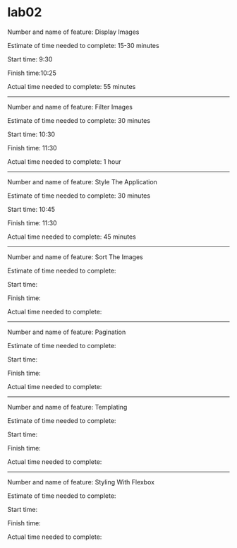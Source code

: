 # lab02

Number and name of feature: Display Images

Estimate of time needed to complete: 15-30 minutes

Start time: 9:30

Finish time:10:25

Actual time needed to complete: 55 minutes

---

Number and name of feature: Filter Images

Estimate of time needed to complete: 30 minutes

Start time: 10:30

Finish time: 11:30

Actual time needed to complete: 1 hour

---

Number and name of feature: Style The Application

Estimate of time needed to complete: 30 minutes

Start time: 10:45

Finish time: 11:30

Actual time needed to complete: 45 minutes

---

Number and name of feature: Sort The Images

Estimate of time needed to complete:

Start time:

Finish time:

Actual time needed to complete:

---

Number and name of feature: Pagination

Estimate of time needed to complete:

Start time:

Finish time:

Actual time needed to complete:

---

Number and name of feature: Templating

Estimate of time needed to complete:

Start time:

Finish time:

Actual time needed to complete:

---

Number and name of feature: Styling With Flexbox

Estimate of time needed to complete:

Start time:

Finish time:

Actual time needed to complete:
